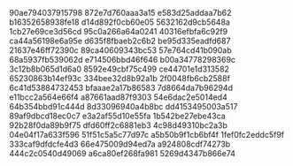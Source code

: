 90ae794037915798
872e7d760aaa3a15
e583d25addaa7b62
b16352658938fe18
d14d892f0cb60e05
5632162d9cb5648a
1cb27e69ce3d56cd
95c0a266a64a0241
40316efbfa6c92f9
ca44a56198e6a95e
d635f8fbaeb2c6b2
be95d335eadfd687
21637e46ff72390c
89ca40609343bc53
57e764cd41b090ab
68a5937fb539062d
e714506bbd46f646
b00a34778298369c
3c12b8b065d1d6a0
8592e49cbf75c499
ce44701e1d313582
65230863b14ef93c
334bee32d8b92a1b
2f0048fb6cb2588f
6c41d53884732453
bfaaae2a17b86583
7d8664da7b96294d
e11bcc2a564e66f4
a87661aad87f9303
54e6dac2e5014ed4
64b354bbd91c444d
8d33096940a4b8bc
dd4153495003a517
89af9dbcd18ec0c7
e3a2af55d10e55fa
1b542be27ebe43ca
92b28f0da89b9f75
dfd60ff2c6881eb3
4c98d49310bc2a3b
04e04f17a633f596
51f51c5a5c77d97c
a5b50b9f1cb6bf4f
1fef0fc2eddc5f9f
333caf9dfdcfe4d3
66e475009d94ed7a
a924808cdf74273b
444c2c0540d49069
a6ca80ef268fa981
5269d4347b866e74

